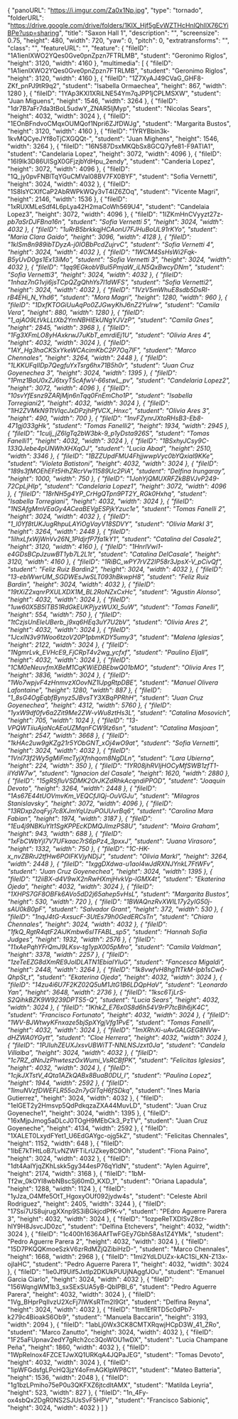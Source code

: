 {
      "panoURL": "https://i.imgur.com/Za0x1Np.jpg",
      "type": "tornado",
      "folderURL": "https://drive.google.com/drive/folders/1KlX_Hjf5gEvWZTHcHnlQhlIX76CYiBPe?usp=sharing",
      "title": "Saxon Hall 1",
      "description": "",
      "screensize": 0.75,
      "height": 480,
      "width": 720,
      "yaw": 0,
      "pitch": 0,
      "extratransforms": "",
      "class": "",
      "featureURL": "",
      "feature": {
         "fileID": "1A1ienIXWO2YQes0Gve0pnZpzn7FTRLMB",
         "student": "Geronimo Riglos",
         "height": 3120,
         "width": 4160
      },
      "multimedia": [
         {
            "fileID": "1A1ienIXWO2YQes0Gve0pnZpzn7FTRLMB",
            "student": "Geronimo Riglos",
            "height": 3120,
            "width": 4160
         },
         {
            "fileID": "1Z7XyAJ49CVaG_GHF8-ZKf_pnPJ9tR9q2",
            "student": "Isabella Ormaechea",
            "height": 867,
            "width": 1280
         },
         {
            "fileID": "1YAp3KXl1XRiLNE54Ym7qJPP1jCPLMSXW",
            "student": "Juan Miguens",
            "height": 1546,
            "width": 3264
         },
         {
            "fileID": "1dr7B7aFr7da3tBoL5udwY_ZNAR5ljMyp",
            "student": "Nicolas Sears",
            "height": 4032,
            "width": 3024
         },
         {
            "fileID": "1EOnBFndvoCMqxOUMQof1Npri6ZJfDWJg",
            "student": "Margarita Bustos",
            "height": 3120,
            "width": 4160
         },
         {
            "fileID": "1YRYBbin3k-1kvMQCyeJYf8oTjCXGQQt-",
            "student": "Juan Mighens",
            "height": 1546,
            "width": 3264
         },
         {
            "fileID": "16N587DsxMKQbSx8GCQ7yfe81-F9ATlA1",
            "student": "Candelaria Lopez",
            "height": 3072,
            "width": 4096
         },
         {
            "fileID": "16I9lk3D86UISgX0GFjzjbYdHpu_2endy",
            "student": "Canderia Lopez",
            "height": 3072,
            "width": 4096
         },
         {
            "fileID": "1Q_jy0pvFNBlTqYGuCMVaI08BV7FX0BYF",
            "student": "Sofia Vernetti",
            "height": 3024,
            "width": 4032
         },
         {
            "fileID": "1S8IsYCXIfCaP2AbRWPkWQy3vT4IZ6ZOq",
            "student": "Vicente Magri",
            "height": 2146,
            "width": 1536
         },
         {
            "fileID": "1xRUXMLeSdf4L6pLya42H2maCoWh569U4",
            "student": "Candelaia Lopez3",
            "height": 3072,
            "width": 4096
         },
         {
            "fileID": "1IZKmHnCVyyzt27z-_pb7aSrDJFBna16n",
            "student": "Sofia Vernetti 5",
            "height": 3024,
            "width": 4032
         },
         {
            "fileID": "1uRrB5brkkqjHCAonU7FJHuBoUL91rKYo",
            "student": "Maria Clara Gaido",
            "height": 3096,
            "width": 4128
         },
         {
            "fileID": "1kISm8n989ibTDyzA-j0IOBbPcdZujrvC",
            "student": "Sofia Vernetti 4",
            "height": 3024,
            "width": 4032
         },
         {
            "fileID": "1WCM4SsHsWi2Fqk-B5yUvD0gs1Ex13iMo",
            "student": "Sofia Vernetti 3",
            "height": 3024,
            "width": 4032
         },
         {
            "fileID": "1qq9EGkobVBul5PmjaW_iLN5QxBwcyDNm",
            "student": "Sofia Vernetti3",
            "height": 3024,
            "width": 4032
         },
         {
            "fileID": "1nhaz7nG1vji6jsTCpQZgQhhYs7l1dWFS",
            "student": "Sofia Vernetti2",
            "height": 3024,
            "width": 4032
         },
         {
            "fileID": "1VzV5mWhuE8sdb5DsRI-rB4EHi_N_Yhd6",
            "student": "Mora Magri",
            "height": 1280,
            "width": 960
         },
         {
            "fileID": "1DxfKTOGiUuAqPo0ZJGwyKhJ6nZ2Yulrw",
            "student": "Camila Vera",
            "height": 880,
            "width": 1280
         },
         {
            "fileID": "1_ajAO9LtVkLLtXb2YmNBHIEkUNgYJVzP",
            "student": "Camila Gnes",
            "height": 2845,
            "width": 3968
         },
         {
            "fileID": "1Fg3XFmLO8yHAxkrwJ7uKbT_emrdiEj1U",
            "student": "Olivia Ares 4",
            "height": 4032,
            "width": 3024
         },
         {
            "fileID": "1AY_Hg3haCKSxYkeWCAcimKbC2P7Oq7lF",
            "student": "Marco Chennales",
            "height": 3264,
            "width": 2448
         },
         {
            "fileID": "1LKKUFqIIDp7QegfuYxTsrg6hx71B5h0r",
            "student": "Juan Cruz Goyenechea 3",
            "height": 3024,
            "width": 1395
         },
         {
            "fileID": "1Pmz1BaU0xZJ6txyT5cAfwV-66stwL_pv",
            "student": "Candelaria Lopez2",
            "height": 3072,
            "width": 4096
         },
         {
            "fileID": "10svYfEsnz9ZARjMjn6nTqq0FnEmCho1P",
            "student": "Isabella Torregiani2",
            "height": 4032,
            "width": 3024
         },
         {
            "fileID": "1lH2ZVMkN9TtVIqcJxDPzjhPfVCX_Hnxc",
            "student": "Olivia Ares 3",
            "height": 490,
            "width": 700
         },
         {
            "fileID": "1nvFZynrJXtoRHsB3-Eb8-471gj033gHk",
            "student": "Tomas Fanelli2",
            "height": 1934,
            "width": 2945
         },
         {
            "fileID": "1culj_jZ6lgTq2bW3bk-9_p1yDsta926S",
            "student": "Tomas Fanelli1",
            "height": 4032,
            "width": 3024
         },
         {
            "fileID": "1BSxhyJCsy9C-133QJebe4pUNWhXHXqOJ",
            "student": "Lucia Abad",
            "height": 2510,
            "width": 3346
         },
         {
            "fileID": "1BZZUpdFMU4FhjjwwpVyc0bYQxial9KKe",
            "student": "Violeta Batistoni",
            "height": 4032,
            "width": 3024
         },
         {
            "fileID": "189s3fMOEhEFt5HhZRcrVw11589Uc2PiA",
            "student": "Delfina Irungaray",
            "height": 1000,
            "width": 750
         },
         {
            "fileID": "1JohYjQMUXRFZkBBVJvP249-72CpLjHIp",
            "student": "Candelaria Lopez1",
            "height": 3072,
            "width": 4096
         },
         {
            "fileID": "18rNH5g4YP_CrHgQTpn9PT2Y_RGk0Hxhq",
            "student": "Isabella Torregiani",
            "height": 4032,
            "width": 3024
         },
         {
            "fileID": "1NSAfgMmVEaGy4ACeaBEVgESPjkYzuc1e",
            "student": "Tomas Fanelli 2",
            "height": 3024,
            "width": 4032
         },
         {
            "fileID": "1_l0Yf8tUKJugRhpuLAYiOgVayV18SDVY",
            "student": "Olivia Markl 3",
            "height": 3264,
            "width": 2448
         },
         {
            "fileID": "1iIhxLfxWjWnVv26N_1PIdjrfP7fa1kY1",
            "student": "Catalina del Casale2",
            "height": 3120,
            "width": 4160
         },
         {
            "fileID": "1HnrlVwi1-e4GDsBCpJzuwBT1yb7L2L1t",
            "student": "Catalina DelCasale",
            "height": 3120,
            "width": 4160
         },
         {
            "fileID": "1RiBC_wPY7rVZ2IP58r3JpsX-V_pCivQf",
            "student": "Feliz Ruiz Bardin2",
            "height": 3024,
            "width": 4032
         },
         {
            "fileID": "13-eblWwrUM_SGDWEsJwSLT093hBkwpH8",
            "student": "Feliz Ruiz Bardin",
            "height": 3024,
            "width": 4032
         },
         {
            "fileID": "19tXiZ2xqnrPXULXDX1M_BL2RoNZxCxHc",
            "student": "Agustin Alonso",
            "height": 4032,
            "width": 3024
         },
         {
            "fileID": "1uw60X5B5lTB51RdGkEUKPjyzWUXl_5uW",
            "student": "Tomas Fanelli",
            "height": 554,
            "width": 750
         },
         {
            "fileID": "1tCzjsUnEIeUBerb_j9xq6HEq3uY7U2bV",
            "student": "Olivia Ares 2",
            "height": 4032,
            "width": 3024
         },
         {
            "fileID": "1JcxlN3v91Woo6tzoV20P1pbmKDY5umy3",
            "student": "Malena Iglesias",
            "height": 2122,
            "width": 3024
         },
         {
            "fileID": "1NgmrLvk_EVHcE9_FjCRpT4v2wg_ycfxf",
            "student": "Paulino Eljall",
            "height": 4032,
            "width": 3024
         },
         {
            "fileID": "1CM0eNeuvfmXBeM1CqKWiEDBEbwQ01bMO",
            "student": "Olivia Ares 1",
            "height": 3836,
            "width": 3024
         },
         {
            "fileID": "1Wo7wpjvF4zHnmvzXOovNZ1lJpgRtpDBE",
            "student": "Manuel Olivera Lafontaine",
            "height": 1280,
            "width": 887
         },
         {
            "fileID": "1_8sG4OgEqbfBynyz5JBvsTY3XBqPPRhH",
            "student": "Juan Cruz Goyenechea",
            "height": 4312,
            "width": 5760
         },
         {
            "fileID": "1yxW9df0fv6a2Zit9Me2ZW-vWu8ztHs3L",
            "student": "Catalina Mosovich",
            "height": 705,
            "width": 1024
         },
         {
            "fileID": "13-VPQWTiiuAjaNcAEaUZMqnFCW9lz6sn",
            "student": "Catalina Masjoan",
            "height": 2547,
            "width": 3668
         },
         {
            "fileID": "1kHAc2uw9gKZg21r5YObGNT_xOj4wO9at",
            "student": "Sofia Vernetti",
            "height": 3024,
            "width": 4032
         },
         {
            "fileID": "1Vnl73f2Wy5gMiFmcTyjXfnhqom8NgDLn",
            "student": "Lara Ubierna",
            "height": 224,
            "width": 350
         },
         {
            "fileID": "1YR08jhRVIjHOCyMfSWB1zfT1-iIYdW7w",
            "student": "Ignacion del Casale",
            "height": 1620,
            "width": 2880
         },
         {
            "fileID": "15gRSfluVSDMK2OrJKZdRhkAcqndiPPOD",
            "student": "Joaquin Devoto",
            "height": 3264,
            "width": 2448
         },
         {
            "fileID": "1As67E44tUOVmvKm_VEQCfJlQj-OuVGJu",
            "student": "Milagros Stanislavsky",
            "height": 3072,
            "width": 4096
         },
         {
            "fileID": "13RDxp2oqFyj7c8XJmYqUzuPOlJUvrBq6",
            "student": "Carolina Mara Fabian",
            "height": 1974,
            "width": 3187
         },
         {
            "fileID": "1Eu4j9NBKuYlt1SgKPPEcKDMQJImzPS8U",
            "student": "Moira Graham",
            "height": 943,
            "width": 688
         },
         {
            "fileID": "1xFbCWbYjI7V7UFkaac7rS6pPz4_3pxxJ",
            "student": "Juana Virasoro",
            "height": 1332,
            "width": 750
         },
         {
            "fileID": "1C-HK-x_nvZBRrJ2tfHw6POIFKVjyNDjJ",
            "student": "Olivia Markl",
            "height": 3264,
            "width": 2448
         },
         {
            "fileID": "1xggDXdwa-u1aol4wJdRXNJYnkL7FtWFv",
            "student": "Juan Cruz Goyenechea",
            "height": 3024,
            "width": 1395
         },
         {
            "fileID": "12iiBX-d4V9wX2nRwHXmjHvkVp-lGMX4t",
            "student": "Ekaterina Ojeda",
            "height": 4032,
            "width": 3024
         },
         {
            "fileID": "1XHPS7GF8OBFk6AVo5dD2j65ahep5vHsL",
            "student": "Margarita Bustos",
            "height": 530,
            "width": 720
         },
         {
            "fileID": "1BWAQnzRvXWlL17y2yIG50j-sAU0kB0pF",
            "student": "Salvador Grant",
            "height": 372,
            "width": 530
         },
         {
            "fileID": "1nqJ4tG-AxsucF-3UtEs79h0GedERCsTn",
            "student": "Chiara Chennales",
            "height": 3024,
            "width": 4032
         },
         {
            "fileID": "1fkQ_RgtR4qtF2AiJKmbw6sITFABL_sp5",
            "student": "Hannah Sofia Judges",
            "height": 1932,
            "width": 2576
         },
         {
            "fileID": "11xAePqhYFrQmJ9LKsv-tg1ypX005pMro",
            "student": "Camila Valdman",
            "height": 3378,
            "width": 2257
         },
         {
            "fileID": "1zeTeEZG8dXmRE9JolDLATN1EbiaIYluG",
            "student": "Fancesca Migaldi",
            "height": 2448,
            "width": 3264
         },
         {
            "fileID": "1k8vwfvH8hgTtTkM-Ipb1sCw0-QhpSt_t",
            "student": "Ekaterina Ojeda",
            "height": 4032,
            "width": 3024
         },
         {
            "fileID": "14zu4i6U7F2KZ02Q5uM1JtG1B6LDQpHaV",
            "student": "Leonardo Yan",
            "height": 3648,
            "width": 2736
         },
         {
            "fileID": "1ksc6TjLrS-S2QihkBZK9W9239DPTS5-Q",
            "student": "Lucia Sears",
            "height": 4032,
            "width": 3024
         },
         {
            "fileID": "1KhkZ_E76x0S8d6h54V9rP7tcBlh6jK4C",
            "student": "Francisco Fortunato",
            "height": 4032,
            "width": 3024
         },
         {
            "fileID": "1WV-BJWtwyKFnxaze5bjSpXYgjVfg1PvE",
            "student": "Tomas Fanelli",
            "height": 4032,
            "width": 3024
         },
         {
            "fileID": "1mXRhXi-uAvGALGEG8NVw-dHZWA0YGytt",
            "student": "Cloe Herrera",
            "height": 4032,
            "width": 3024
         },
         {
            "fileID": "1PJIuhZEUXJxsvUBWiTT-NNLNSJzxt0Ja",
            "student": "Candela Villalba",
            "height": 3024,
            "width": 4032
         },
         {
            "fileID": "1c7RZ_dNnJzPhwteszOxWumi_VsRCBfPK",
            "student": "Felicitas Iglesias",
            "height": 4032,
            "width": 3024
         },
         {
            "fileID": "1cjkJXTstV_4Qta1AZkQABx8BuaB0DU_I",
            "student": "Paulina Lopez",
            "height": 1944,
            "width": 2592
         },
         {
            "fileID": "1lmuNVzfDWEFLR55o2n7yGITqH6fSDkq_",
            "student": "Ines Maria Gutierrez",
            "height": 3024,
            "width": 4032
         },
         {
            "fileID": "1elGET2y2Hmsvp5QdPdkqzaZXA44MuvLD",
            "student": "Juan Cruz Goyeneche1",
            "height": 3024,
            "width": 1395
         },
         {
            "fileID": "16xMjpJmog5aDLcJ0TOgH9MEbCk3_PzTV",
            "student": "Juan Cruz Goyeneche",
            "height": 4134,
            "width": 2592
         },
         {
            "fileID": "1XALET0LxydFYet1_U6EdGAYgc-ojg5kZ",
            "student": "Felicitas Chennales",
            "height": 1152,
            "width": 648
         },
         {
            "fileID": "1IbE7kTHtLoB7LvNZWFTiLrUZkey8C9Oh",
            "student": "Fiona Paino",
            "height": 3024,
            "width": 4032
         },
         {
            "fileID": "1dt4AalYjqZKhLskk5gy344esP76qYldN",
            "student": "Aylen Aguirre",
            "height": 2174,
            "width": 3168
         },
         {
            "fileID": "1bM-Tf2w_0kOYI8wbNBscSj60mD_KXD_1",
            "student": "Oriana Lapadula",
            "height": 1288,
            "width": 1124
         },
         {
            "fileID": "1yJza_O4Mfe5OtT_HgoxyOUf092jydw4s",
            "student": "Celeste Abril Rodriguez",
            "height": 2405,
            "width": 3244
         },
         {
            "fileID": "17Ssi7US8ujrugXXnp9S3iBGkjcdPfK-v",
            "student": "PEdro Aguerre Parera 3",
            "height": 4032,
            "width": 3024
         },
         {
            "fileID": "1ozpeReTXDlSvZ8cr-hIY9H8JsvcJD0zc",
            "student": "Delfina Etchevers",
            "height": 4032,
            "width": 3024
         },
         {
            "fileID": "1c400h1636AAfTwFGEy7Gbh58As1Z4YMk",
            "student": "Pedro Aguerre Parera 2",
            "height": 4032,
            "width": 3024
         },
         {
            "fileID": "15D7PKQQKmoeSzkV6zrRdMZjQZibiHzD-",
            "student": "Marco Chennales",
            "height": 1668,
            "width": 2968
         },
         {
            "fileID": "1mi2YdLDUZx-kAC1Si_KN-Z13x-ojlaHC",
            "student": "Pedro Aguerre Parera 1",
            "height": 4032,
            "width": 3024
         },
         {
            "fileID": "1ie0Jf9Uif5Jxtlp2DKUkPUUjNAggfJOu",
            "student": "Emanuel Garcia Ciarlo",
            "height": 3024,
            "width": 4032
         },
         {
            "fileID": "156WqngWM1b3_sxSExSUA5yB-QbIPBI_6",
            "student": "Pedro Aguerre Parera",
            "height": 4032,
            "width": 3024
         },
         {
            "fileID": "1Vg_BHprPqIlvzU2XcFj7IWKsRTm2I9Gt",
            "student": "Delfina Reyna",
            "height": 3024,
            "width": 4032
         },
         {
            "fileID": "1tm1EfRTD5c0dPb7-k279c4BioakS6Ob9",
            "student": "Manuela Baccarin",
            "height": 3193,
            "width": 2094
         },
         {
            "fileID": "1abLj0Wx3CK8CMTXRqwjHCpD3W_41_ZRo",
            "student": "Marco Zanutto",
            "height": 3024,
            "width": 4032
         },
         {
            "fileID": "1F25aFUpnav2edY7gRch2cc3QoWOU1wDX",
            "student": "Lucia Champane Peña",
            "height": 1860,
            "width": 4032
         },
         {
            "fileID": "1WpRelnox4FZCETJwXQ1URKqA4JQPaJEG",
            "student": "Tomas Devoto",
            "height": 4032,
            "width": 3024
         },
         {
            "fileID": "1ipWFGdsfgLPcHQ3jzY4oFmAGKlpWP8C1",
            "student": "Mateo Batteria",
            "height": 1536,
            "width": 2048
         },
         {
            "fileID": "1g1bzLPmiho75eP0u3QKFXZ6jtcdltAMX",
            "student": "Matilda Leyria",
            "height": 523,
            "width": 827
         },
         {
            "fileID": "1n_4Fy-ox4sbQx2DgR0NS2SJUsSvF5HPV",
            "student": "Francisco Sabioniç",
            "height": 3024,
            "width": 4032
         }
      ]
   }
